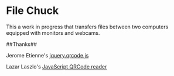 File Chuck
====================

This a work in progress that transfers files between two computers equipped with monitors and webcams.


##Thanks##

Jerome Etienne's [jquery.qrcode.js](https://github.com/jeromeetienne/jquery-qrcode)

Lazar Laszlo's [JavaScript QRCode reader](https://github.com/LazarSoft/jsqrcode)